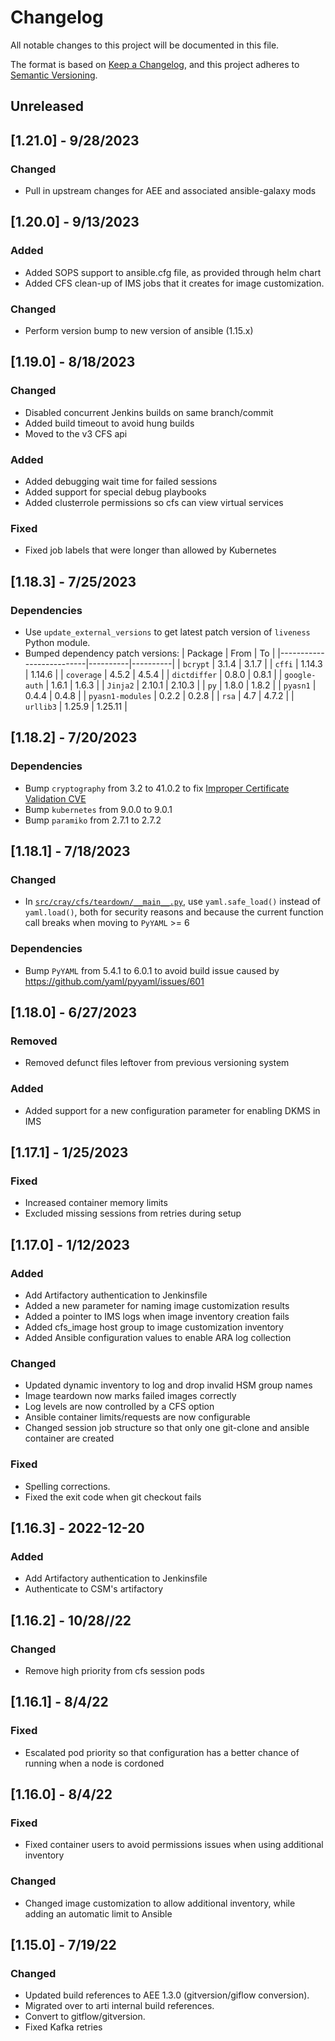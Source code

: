 # Changelog

All notable changes to this project will be documented in this file.

The format is based on [Keep a Changelog](https://keepachangelog.com/en/1.0.0/),
and this project adheres to [Semantic Versioning](https://semver.org/spec/v2.0.0.html).

## Unreleased

## [1.21.0] - 9/28/2023
### Changed
- Pull in upstream changes for AEE and associated ansible-galaxy mods

## [1.20.0] - 9/13/2023
### Added
- Added SOPS support to ansible.cfg file, as provided through helm chart
- Added CFS clean-up of IMS jobs that it creates for image customization.
### Changed
- Perform version bump to new version of ansible (1.15.x)

## [1.19.0] - 8/18/2023
### Changed
- Disabled concurrent Jenkins builds on same branch/commit
- Added build timeout to avoid hung builds
- Moved to the v3 CFS api

### Added
- Added debugging wait time for failed sessions
- Added support for special debug playbooks
- Added clusterrole permissions so cfs can view virtual services

### Fixed
- Fixed job labels that were longer than allowed by Kubernetes

## [1.18.3] - 7/25/2023
### Dependencies
- Use `update_external_versions` to get latest patch version of `liveness` Python module.
- Bumped dependency patch versions:
| Package                  | From     | To       |
|--------------------------|----------|----------|
| `bcrypt`                 | 3.1.4    | 3.1.7    |
| `cffi`                   | 1.14.3   | 1.14.6   |
| `coverage`               | 4.5.2    | 4.5.4    |
| `dictdiffer`             | 0.8.0    | 0.8.1    |
| `google-auth`            | 1.6.1    | 1.6.3    |
| `Jinja2`                 | 2.10.1   | 2.10.3   |
| `py`                     | 1.8.0    | 1.8.2    |
| `pyasn1`                 | 0.4.4    | 0.4.8    |
| `pyasn1-modules`         | 0.2.2    | 0.2.8    |
| `rsa`                    | 4.7      | 4.7.2    |
| `urllib3`                | 1.25.9   | 1.25.11  |

## [1.18.2] - 7/20/2023
### Dependencies
- Bump `cryptography` from 3.2 to 41.0.2 to fix [Improper Certificate Validation CVE](https://security.snyk.io/vuln/SNYK-PYTHON-CRYPTOGRAPHY-5777683)
- Bump `kubernetes` from 9.0.0 to 9.0.1
- Bump `paramiko` from 2.7.1 to 2.7.2

## [1.18.1] - 7/18/2023
### Changed
- In [`src/cray/cfs/teardown/__main__.py`](src/cray/cfs/teardown/__main__.py), use `yaml.safe_load()`
  instead of `yaml.load()`, both for security reasons and because the current function call breaks
  when moving to `PyYAML` >= 6

### Dependencies
- Bump `PyYAML` from 5.4.1 to 6.0.1 to avoid build issue caused by https://github.com/yaml/pyyaml/issues/601

## [1.18.0] - 6/27/2023
### Removed
- Removed defunct files leftover from previous versioning system

### Added
- Added support for a new configuration parameter for enabling DKMS in IMS

## [1.17.1] - 1/25/2023
### Fixed
- Increased container memory limits
- Excluded missing sessions from retries during setup

## [1.17.0] - 1/12/2023
### Added
- Add Artifactory authentication to Jenkinsfile
- Added a new parameter for naming image customization results
- Added a pointer to IMS logs when image inventory creation fails
- Added cfs_image host group to image customization inventory
- Added Ansible configuration values to enable ARA log collection

### Changed
- Updated dynamic inventory to log and drop invalid HSM group names
- Image teardown now marks failed images correctly
- Log levels are now controlled by a CFS option
- Ansible container limits/requests are now configurable
- Changed session job structure so that only one git-clone and ansible container are created

### Fixed
- Spelling corrections.
- Fixed the exit code when git checkout fails

## [1.16.3] - 2022-12-20
### Added
- Add Artifactory authentication to Jenkinsfile
- Authenticate to CSM's artifactory

## [1.16.2] - 10/28//22
### Changed
- Remove high priority from cfs session pods

## [1.16.1] - 8/4/22
### Fixed
- Escalated pod priority so that configuration has a better chance of running when a node is cordoned

## [1.16.0] - 8/4/22
### Fixed
- Fixed container users to avoid permissions issues when using additional inventory

### Changed
- Changed image customization to allow additional inventory, while adding an automatic limit to Ansible

## [1.15.0] - 7/19/22
### Changed
- Updated build references to AEE 1.3.0 (gitversion/giflow conversion).
- Migrated over to arti internal build references.
- Convert to gitflow/gitversion.
- Fixed Kafka retries

